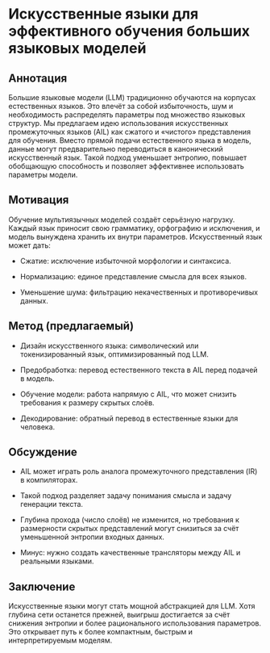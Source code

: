 # Искусственные языки для эффективного обучения больших языковых моделей

## Аннотация
Большие языковые модели (LLM) традиционно обучаются на корпусах естественных языков. Это влечёт за собой избыточность, шум и необходимость распределять параметры под множество языковых структур. Мы предлагаем идею использования искусственных промежуточных языков (AIL) как сжатого и «чистого» представления для обучения. Вместо прямой подачи естественного языка в модель, данные могут предварительно переводиться в канонический искусственный язык. Такой подход уменьшает энтропию, повышает обобщающую способность и позволяет эффективнее использовать параметры модели.

## Мотивация
Обучение мультиязычных моделей создаёт серьёзную нагрузку. Каждый язык приносит свою грамматику, орфографию и исключения, и модель вынуждена хранить их внутри параметров. Искусственный язык может дать:

* Сжатие: исключение избыточной морфологии и синтаксиса.

* Нормализацию: единое представление смысла для всех языков.

* Уменьшение шума: фильтрацию некачественных и противоречивых данных.

## Метод (предлагаемый)

* Дизайн искусственного языка: символический или токенизированный язык, оптимизированный под LLM.

* Предобработка: перевод естественного текста в AIL перед подачей в модель.

* Обучение модели: работа напрямую с AIL, что может снизить требования к размеру скрытых слоёв.

* Декодирование: обратный перевод в естественные языки для человека.

## Обсуждение

* AIL может играть роль аналога промежуточного представления (IR) в компиляторах.

* Такой подход разделяет задачу понимания смысла и задачу генерации текста.

* Глубина прохода (число слоёв) не изменится, но требования к размерности скрытых представлений могут снизиться за счёт уменьшенной энтропии входных данных.

* Минус: нужно создать качественные трансляторы между AIL и реальными языками.

## Заключение
Искусственные языки могут стать мощной абстракцией для LLM. Хотя глубина сети останется прежней, выигрыш достигается за счёт снижения энтропии и более рационального использования параметров. Это открывает путь к более компактным, быстрым и интерпретируемым моделям.